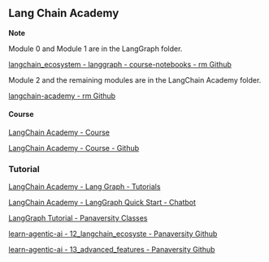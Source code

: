 ## Lang Chain Academy 

**Note**

Module 0 and Module 1 are in the LangGraph folder.

[langchain_ecosystem - langgraph - course-notebooks - rm Github](https://github.com/raheelam98/LangGraph/tree/main/langchain_ecosystem/langgraph/course-notebooks)

Module 2 and the remaining modules are in the LangChain Academy folder.

[langchain-academy - rm Github](https://github.com/raheelam98/LangGraph/tree/main/langchain-academy)

#### Course

[LangChain Academy - Course](https://academy.langchain.com/courses/intro-to-langgraph)

[LangChain Academy - Course - Github](https://github.com/langchain-ai/langchain-academy/tree/main)

###  Tutorial

[LangChain Academy - Lang Graph - Tutorials](https://langchain-ai.github.io/langgraph/tutorials/)

[LangChain Academy - LangGraph Quick Start - Chatbot](https://langchain-ai.github.io/langgraph/tutorials/introduction/)

[LangGraph Tutorial - Panaversity Classes](https://www.youtube.com/playlist?list=PL0vKVrkG4hWoHDg46N85-9NDhmOaPWEwA)

[learn-agentic-ai - 12_langchain_ecosyste - Panaversity Github](https://github.com/panaversity/learn-agentic-ai/tree/main/12_langchain_ecosystem)

[learn-agentic-ai - 13_advanced_features - Panaversity Github](https://github.com/panaversity/learn-agentic-ai/tree/main/13_advanced_features)


